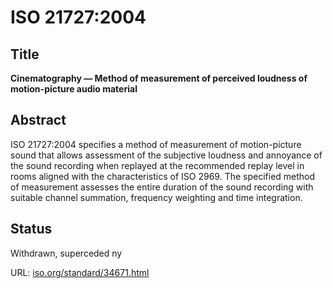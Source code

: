 # ISO 21727:2004

## Title

**Cinematography — Method of measurement of perceived loudness of motion-picture audio material**
 

## Abstract

ISO 21727:2004 specifies a method of measurement of motion-picture sound that allows assessment of the subjective loudness and annoyance of the sound recording when replayed at the recommended replay level in rooms aligned with the characteristics of ISO 2969. The specified method of measurement assesses the entire duration of the sound recording with suitable channel summation, frequency weighting and time integration.


## Status

Withdrawn, superceded ny 

URL: [iso.org/standard/34671.html](https://www.iso.org/standard/34671.html)